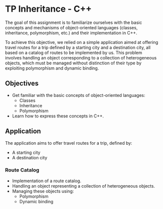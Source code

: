 # TP Inheritance - C++

The goal of this assignment is to familiarize ourselves with the basic concepts and mechanisms of object-oriented languages (classes, inheritance, polymorphism, etc.) and their implementation in C++.

To achieve this objective, we relied on a simple application aimed at offering travel routes for a trip defined by a starting city and a destination city, all based on a catalog of routes to be implemented by us. This problem involves handling an object corresponding to a collection of heterogeneous objects, which must be managed without distinction of their type by exploiting polymorphism and dynamic binding.

## Objectives

- Get familiar with the basic concepts of object-oriented languages:
  - Classes
  - Inheritance
  - Polymorphism
- Learn how to express these concepts in C++.

## Application

The application aims to offer travel routes for a trip, defined by:
- A starting city
- A destination city

### Route Catalog

- Implementation of a route catalog.
- Handling an object representing a collection of heterogeneous objects.
- Managing these objects using:
  - Polymorphism
  - Dynamic binding
